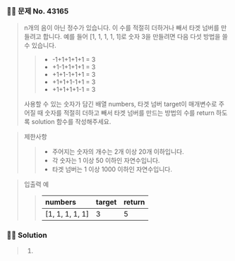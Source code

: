 ### 🧑‍💻 문제 No. 43165

> n개의 음이 아닌 정수가 있습니다. 이 수를 적절히 더하거나 빼서 타겟 넘버를 만들려고 합니다. 
> 예를 들어 [1, 1, 1, 1, 1]로 숫자 3을 만들려면 다음 다섯 방법을 쓸 수 있습니다.
>
>> - -1+1+1+1+1 = 3
>> - +1-1+1+1+1 = 3
>> - +1+1-1+1+1 = 3
>> - +1+1+1-1+1 = 3
>> - +1+1+1+1-1 = 3
>
> 사용할 수 있는 숫자가 담긴 배열 numbers, 타겟 넘버 target이 매개변수로 주어질 때 숫자를 적절히 더하고 빼서 타겟 넘버를 만드는 방법의 수를 return 하도록 solution 함수를 작성해주세요.

> 제한사항
>> - 주어지는 숫자의 개수는 2개 이상 20개 이하입니다.
>> - 각 숫자는 1 이상 50 이하인 자연수입니다.
>> - 타겟 넘버는 1 이상 1000 이하인 자연수입니다.

> 입출력 예
>> |numbers|target|return|
>> |:---|:---|:---|
>> |[1, 1, 1, 1, 1]|3|5|

### 🧑‍💻 Solution

> 1. 
